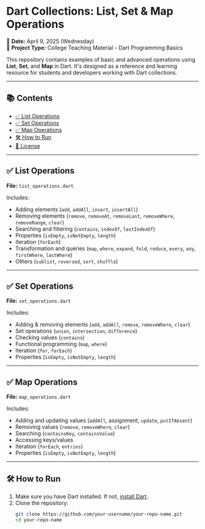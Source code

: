 # Dart Collections: List, Set & Map Operations

📅 **Date:** April 9, 2025 (Wednesday)  
📘 **Project Type:** College Teaching Material – Dart Programming Basics

This repository contains examples of basic and advanced operations using **List**, **Set**, and **Map** in Dart. It's designed as a reference and learning resource for students and developers working with Dart collections.

---

## 📚 Contents

- [✅ List Operations](#-list-operations)
- [✅ Set Operations](#-set-operations)
- [✅ Map Operations](#-map-operations)
- [🛠 How to Run](#-how-to-run)
- [📎 License](#-license)

---

## ✅ List Operations

**File:** `list_operations.dart`

Includes:
- Adding elements (`add`, `addAll`, `insert`, `insertAll`)
- Removing elements (`remove`, `removeAt`, `removeLast`, `removeWhere`, `removeRange`, `clear`)
- Searching and filtering (`contains`, `indexOf`, `lastIndexOf`)
- Properties (`isEmpty`, `isNotEmpty`, `length`)
- Iteration (`forEach`)
- Transformation and queries (`map`, `where`, `expand`, `fold`, `reduce`, `every`, `any`, `firstWhere`, `lastWhere`)
- Others (`sublist`, `reversed`, `sort`, `shuffle`)

---

## ✅ Set Operations

**File:** `set_operations.dart`

Includes:
- Adding & removing elements (`add`, `addAll`, `remove`, `removeWhere`, `clear`)
- Set operations (`union`, `intersection`, `difference`)
- Checking values (`contains`)
- Functional programming (`map`, `where`)
- Iteration (`for`, `forEach`)
- Properties (`isEmpty`, `isNotEmpty`, `length`)

---

## ✅ Map Operations

**File:** `map_operations.dart`

Includes:
- Adding and updating values (`addAll`, assignment, `update`, `putIfAbsent`)
- Removing values (`remove`, `removeWhere`, `clear`)
- Searching (`containsKey`, `containsValue`)
- Accessing keys/values
- Iteration (`forEach`, `entries`)
- Properties (`isEmpty`, `isNotEmpty`, `length`)

---

## 🛠 How to Run

1. Make sure you have Dart installed. If not, [install Dart](https://dart.dev/get-dart).
2. Clone the repository:
   ```bash
   git clone https://github.com/your-username/your-repo-name.git
   cd your-repo-name
